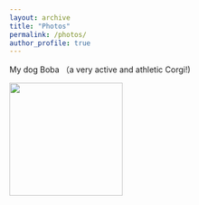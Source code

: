 ```yaml
---
layout: archive
title: "Photos"
permalink: /photos/
author_profile: true
---
```

My dog Boba （a very active and athletic Corgi!)

<img src="https://github.com/onepounchman/onepounchman.github.io/tree/main/images/boba.jpeg" width="200" height="200"/>

